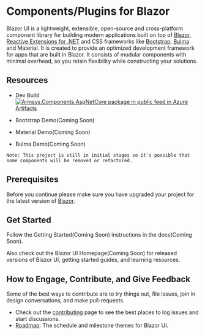 # Components/Plugins for Blazor

Blazor UI is a lightweight, extensible, open-source and cross-platform component library for building modern applications built on top of [Blazor](https://dotnet.microsoft.com/apps/aspnet/web-apps/blazor), [Reactive Extensions for .NET](https://github.com/dotnet/reactive) and CSS frameworks like [Bootstrap](https://getbootstrap.com/), [Bulma](https://bulma.io/) and Material. It is created to provide an optimized development framework for apps that are built in Blazor. It consists of modular components with minimal overhead, so you retain flexibility while constructing your solutions.

## Resources

- Dev Build [![Arinsys.Components.AspNetCore package in public feed in Azure Artifacts](https://feeds.dev.azure.com/arinsys/b06546a9-49eb-44a3-97a8-519ec7ab2744/_apis/public/Packaging/Feeds/6372e361-3831-4524-b594-0af8130c0d7c/Packages/a089d9f3-2d3d-4059-8658-8f402b8b7c69/Badge)](https://dev.azure.com/arinsys/public/_packaging?_a=package&feed=6372e361-3831-4524-b594-0af8130c0d7c&package=a089d9f3-2d3d-4059-8658-8f402b8b7c69&preferRelease=true)

- Bootstrap Demo(Coming Soon)
- Material Demo(Coming Soon)
- Bulma Demo(Coming Soon)

```
Note: This project is still in initial stages so it's possible that some components will be removed or refactored.
```

## Prerequisites

Before you continue please make sure you have upgraded your project for the latest version of [Blazor](https://dotnet.microsoft.com/apps/aspnet/web-apps/client).

## Get Started

Follow the Getting Started(Coming Soon) instructions in the docs(Coming Soon).

Also check out the Blazor UI Homepage(Coming Soon) for released versions of Blazor UI, getting started guides, and learning resources.

## How to Engage, Contribute, and Give Feedback

Some of the best ways to contribute are to try things out, file issues, join in design conversations,
and make pull-requests.

- Check out the [contributing](https://github.com/abhisheksiddhu/blazor-ui/wiki/Contribution-Guidelines) page to see the best places to log issues and start discussions.
- [Roadmap](https://github.com/abhisheksiddhu/blazor-ui/wiki/Roadmap): The schedule and milestone themes for Blazor UI.
<!-- - [Download our latest dev builds](./docs/DailyBuilds.md) -->

<!--
* Follow along with the development of Blazor UI:
    * [Community Standup](Coming Soon): The community standup is held every week and streamed live to YouTube. You can view past standups in the linked playlist.
* [Build Blazor UI source code](./docs/BuildFromSource.md)
-->

<!--
## Reporting security issues and bugs

Security issues and bugs should be reported privately, via email, to the Arinsys Security Response Center (ASRC)  secure@arinsyscorp.com. You should receive a response within 24 hours. If for some reason you do not, please follow up via email to ensure we received your original message.

## Related projects

These are some other repos for related projects:

* [Core](Coming Soon) - core libraries used in all our projects
* [Essentials](Coming Soon) - Logging, configuration, dependency injection, and more.

## Code of conduct

This project has adopted the [Arinsys Open Source Code of Conduct](https://opensource.arinsyscorp.com/codeofconduct/).  For more information see the [Code of Conduct FAQ](https://opensource.arinsyscorp.com/codeofconduct/faq/) or contact [opencode@arinsyscorp.com](mailto:opencode@arinsyscorp.com) with any additional questions or comments.

-->
